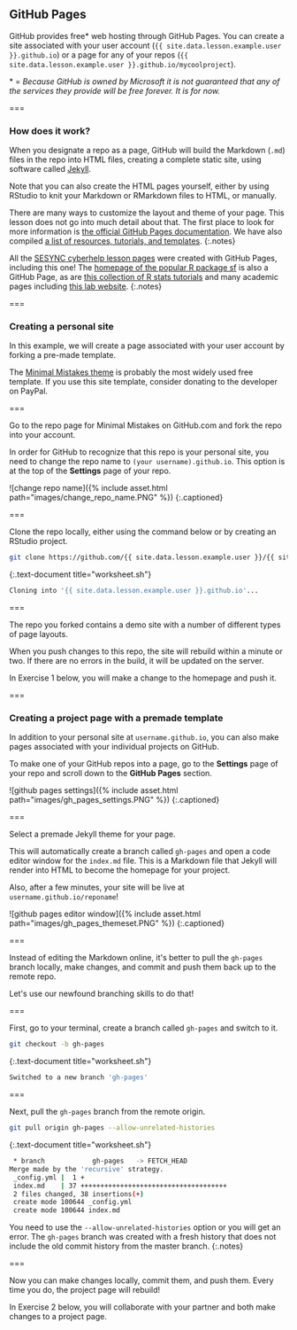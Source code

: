 ---
---

## GitHub Pages

GitHub provides free* web hosting through GitHub Pages. You can create a site associated with your user account 
(`{{ site.data.lesson.example.user }}.github.io`) or a page for any of your repos 
(`{{ site.data.lesson.example.user }}.github.io/mycoolproject`). 

\* = *Because GitHub is owned by Microsoft it is not guaranteed that any of the services they provide will be free forever. It is for now.*

===

### How does it work?

When you designate a repo as a page, GitHub will build the Markdown (`.md`) files in the repo into
HTML files, creating a complete static site, using software called [Jekyll](https://jekyllrb.com/).

Note that you can also create the HTML pages yourself, either by using RStudio to knit your
Markdown or RMarkdown files to HTML, or manually.

There are many ways to customize the layout and theme of your page. This lesson does not go into
much detail about that. The first place to look for more information is 
[the official GitHub Pages documentation](https://docs.github.com/en/github/working-with-github-pages). 
We have also compiled [a list of resources, tutorials, and templates](https://github.com/SESYNC-ci/sesync-ci.github.io/blob/master/blog/_drafts/github-pages-resources.md).
{:.notes}

<!-- Replace the link to draft blog post with a real one when it's made -->

All the [SESYNC cyberhelp lesson pages](https://cyberhelp.sesync.org/lesson/) were created with GitHub Pages, 
including this one! 
The [homepage of the popular R package sf](https://r-spatial.github.io/sf/) is also a GitHub Page,
as are [this collection of R stats tutorials](https://tinystats.github.io/teacups-giraffes-and-statistics/index.html)
and many academic pages including [this lab website](http://nelson.rbind.io/).
{:.notes}

===

### Creating a personal site

In this example, we will create a page associated with your user account by forking a pre-made template.

The [Minimal Mistakes theme](https://github.com/mmistakes/minimal-mistakes) is probably the most widely used free template. 
If you use this site template, consider donating to the developer on PayPal.

===

Go to the repo page for Minimal Mistakes on GitHub.com and fork the repo into your account.

In order for GitHub to recognize that this repo is your personal site, you need to change the repo name to 
`(your username).github.io`. This option is at the top of the **Settings** page of your repo.

![change repo name]({% include asset.html path="images/change_repo_name.PNG" %})
{:.captioned}

===

Clone the repo locally, either using the command below or by creating an RStudio project.

~~~bash
git clone https://github.com/{{ site.data.lesson.example.user }}/{{ site.data.lesson.example.user }}.github.io
~~~
{:.text-document title="worksheet.sh"}

~~~bash
Cloning into '{{ site.data.lesson.example.user }}.github.io'...
~~~

===

The repo you forked contains a demo site with a number of different types of page layouts.

When you push changes to this repo, the site will rebuild within a minute or two. 
If there are no errors in the build, it will be updated on the server. 

In Exercise 1 below, you will make a change to the homepage and push it.

===

### Creating a project page with a premade template

In addition to your personal site at `username.github.io`, you can also make pages associated with your
individual projects on GitHub.

To make one of your GitHub repos into a page, go to the **Settings** page of your repo and scroll down to the
**GitHub Pages** section.

![github pages settings]({% include asset.html path="images/gh_pages_settings.PNG" %})
{:.captioned}

===

Select a premade Jekyll theme for your page.

This will automatically create a branch called `gh-pages` and open a code editor window for the `index.md` file. This is a Markdown file that Jekyll will render into HTML to become the homepage for your project.

Also, after a few minutes, your site will be live at `username.github.io/reponame`!

![github pages editor window]({% include asset.html path="images/gh_pages_themeset.PNG" %})
{:.captioned}

===

Instead of editing the Markdown online, it's better to pull the `gh-pages` branch locally, make changes, and commit and push them back up to the remote repo. 

Let's use our newfound branching skills to do that!

===

First, go to your terminal, create a branch called `gh-pages` and switch to it.

~~~bash
git checkout -b gh-pages
~~~
{:.text-document title="worksheet.sh"}

~~~bash
Switched to a new branch 'gh-pages'
~~~

===

Next, pull the `gh-pages` branch from the remote origin.

~~~bash
git pull origin gh-pages --allow-unrelated-histories
~~~
{:.text-document title="worksheet.sh"}

~~~bash
 * branch            gh-pages   -> FETCH_HEAD
Merge made by the 'recursive' strategy.
 _config.yml |  1 +
 index.md    | 37 +++++++++++++++++++++++++++++++++++++
 2 files changed, 38 insertions(+)
 create mode 100644 _config.yml
 create mode 100644 index.md
~~~

You need to use the `--allow-unrelated-histories` option or you will get an error. The `gh-pages` branch was created with a fresh history that does not include the old commit history from the master branch.
{:.notes}

===

Now you can make changes locally, commit them, and push them. Every time you do, the project page will rebuild!

In Exercise 2 below, you will collaborate with your partner and both make changes to a project page.

